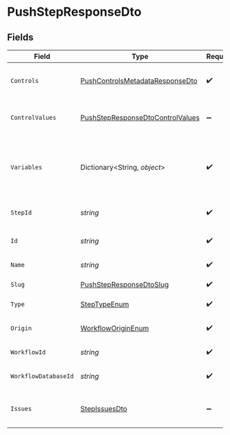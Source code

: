 # PushStepResponseDto


## Fields

| Field                                                                                           | Type                                                                                            | Required                                                                                        | Description                                                                                     |
| ----------------------------------------------------------------------------------------------- | ----------------------------------------------------------------------------------------------- | ----------------------------------------------------------------------------------------------- | ----------------------------------------------------------------------------------------------- |
| `Controls`                                                                                      | [PushControlsMetadataResponseDto](../../Models/Components/PushControlsMetadataResponseDto.md)   | :heavy_check_mark:                                                                              | Controls metadata for the push step                                                             |
| `ControlValues`                                                                                 | [PushStepResponseDtoControlValues](../../Models/Components/PushStepResponseDtoControlValues.md) | :heavy_minus_sign:                                                                              | Control values for the push step                                                                |
| `Variables`                                                                                     | Dictionary<String, *object*>                                                                    | :heavy_check_mark:                                                                              | JSON Schema for variables, follows the JSON Schema standard                                     |
| `StepId`                                                                                        | *string*                                                                                        | :heavy_check_mark:                                                                              | Unique identifier of the step                                                                   |
| `Id`                                                                                            | *string*                                                                                        | :heavy_check_mark:                                                                              | Database identifier of the step                                                                 |
| `Name`                                                                                          | *string*                                                                                        | :heavy_check_mark:                                                                              | Name of the step                                                                                |
| `Slug`                                                                                          | [PushStepResponseDtoSlug](../../Models/Components/PushStepResponseDtoSlug.md)                   | :heavy_check_mark:                                                                              | Slug of the step                                                                                |
| `Type`                                                                                          | [StepTypeEnum](../../Models/Components/StepTypeEnum.md)                                         | :heavy_check_mark:                                                                              | Type of the step                                                                                |
| `Origin`                                                                                        | [WorkflowOriginEnum](../../Models/Components/WorkflowOriginEnum.md)                             | :heavy_check_mark:                                                                              | Origin of the workflow                                                                          |
| `WorkflowId`                                                                                    | *string*                                                                                        | :heavy_check_mark:                                                                              | Workflow identifier                                                                             |
| `WorkflowDatabaseId`                                                                            | *string*                                                                                        | :heavy_check_mark:                                                                              | Workflow database identifier                                                                    |
| `Issues`                                                                                        | [StepIssuesDto](../../Models/Components/StepIssuesDto.md)                                       | :heavy_minus_sign:                                                                              | Issues associated with the step                                                                 |